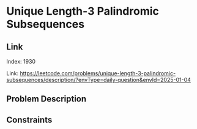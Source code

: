 # Unique Length-3 Palindromic Subsequences

## Link
Index: 1930

Link: https://leetcode.com/problems/unique-length-3-palindromic-subsequences/description/?envType=daily-question&envId=2025-01-04

## Problem Description

## Constraints

